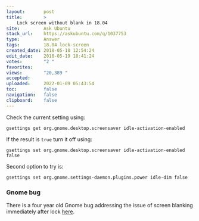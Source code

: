 ```yaml
---
layout:       post
title:        >
    Lock screen without blank in 18.04
site:         Ask Ubuntu
stack_url:    https://askubuntu.com/q/1037753
type:         Answer
tags:         18.04 lock-screen
created_date: 2018-05-18 12:54:24
edit_date:    2018-05-19 18:41:24
votes:        "2 "
favorites:    
views:        "20,389 "
accepted:     
uploaded:     2022-01-09 05:43:54
toc:          false
navigation:   false
clipboard:    false
---
```


Check the current setting using:

``` 
gsettings get org.gnome.desktop.screensaver idle-activation-enabled

```

If the result is `true` turn it off using:

``` 
gsettings set org.gnome.desktop.screensaver idle-activation-enabled false

```

Second option to try is:

``` 
gsettings set org.gnome.settings-daemon.plugins.power idle-dim false

```

### Gnome bug

There is a four year old Gnome bug addressing the issue of screen blanking immediately after lock [here](https://bugzilla.gnome.org/show_bug.cgi?id=773645).
